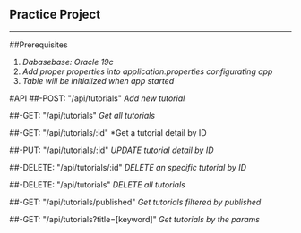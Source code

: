 <a>Practice Project</a>
---
---
##Prerequisites
1. *Dabasebase: Oracle 19c*
1. *Add proper properties into application.properties configurating app*
1. *Table will be initialized when app started*

#API
##-POST: "/api/tutorials"
*Add new tutorial*


##-GET: "/api/tutorials"
*Get all tutorials*

##-GET: "/api/tutorials/:id"
*Get a tutorial detail by ID


##-PUT: "/api/tutorials/:id"
*UPDATE tutorial detail by ID*

##-DELETE: "/api/tutorials/:id"
*DELETE an specific tutorial by ID*

##-DELETE: "/api/tutorials"
*DELETE all tutorials*

##-GET: "/api/tutorials/published"
*Get tutorials filtered by published*

##-GET: "/api/tutorials?title=[keyword]"
*Get tutorials by the params*

